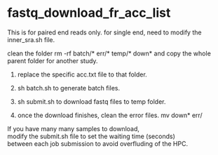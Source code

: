 # fastq_download_fr_acc_list
This is for paired end reads only. for single end, need to modify the inner_sra.sh file.

clean the folder
rm -rf batch/* err/* temp/* down*
and copy the whole parent folder for another study.

1. replace the specific acc.txt file to that folder.
3. sh batch.sh to generate batch files. 
4. sh submit.sh to download fastq files to temp folder. 

5. once the download finishes, clean the error files. 
mv down* err/ 

If you have many many samples to download, <br>
modify the submit.sh file to set the waiting time (seconds)<br>
between each job submission to avoid overfluding of the HPC.
